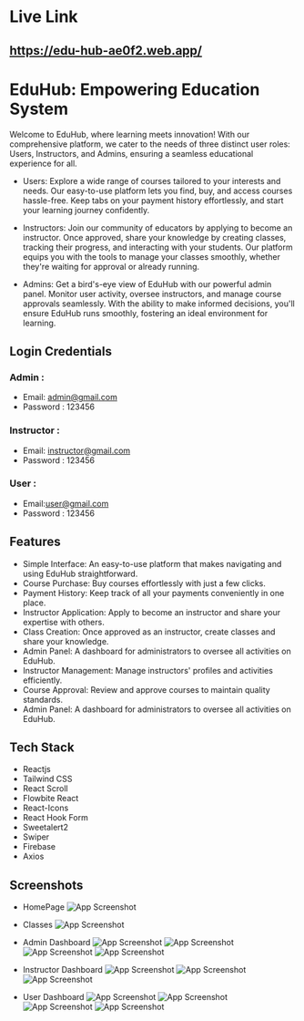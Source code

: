 
# Live Link
## https://edu-hub-ae0f2.web.app/


# EduHub: Empowering Education System

Welcome to EduHub, where learning meets innovation! With our comprehensive platform, we cater to the needs of three distinct user roles: Users, Instructors, and Admins, ensuring a seamless educational experience for all.

*  Users:
Explore a wide range of courses tailored to your interests and needs. Our easy-to-use platform lets you find, buy, and access courses hassle-free. Keep tabs on your payment history effortlessly, and start your learning journey confidently.

* Instructors:
Join our community of educators by applying to become an instructor. Once approved, share your knowledge by creating classes, tracking their progress, and interacting with your students. Our platform equips you with the tools to manage your classes smoothly, whether they're waiting for approval or already running.

*  Admins:
Get a bird's-eye view of EduHub with our powerful admin panel. Monitor user activity, oversee instructors, and manage course approvals seamlessly. With the ability to make informed decisions, you'll ensure EduHub runs smoothly, fostering an ideal environment for learning.

## Login Credentials
### Admin :
- Email: admin@gmail.com
- Password : 123456
### Instructor :
- Email: instructor@gmail.com
- Password : 123456
### User :
- Email:user@gmail.com
- Password : 123456


## Features

- Simple Interface: An easy-to-use platform that makes navigating and using EduHub straightforward.
- Course Purchase: Buy courses effortlessly with just a few clicks.
- Payment History: Keep track of all your payments conveniently in one place.
- Instructor Application: Apply to become an instructor and share your expertise with others.
- Class Creation: Once approved as an instructor, create classes and share your knowledge.
- Admin Panel: A dashboard for administrators to oversee all activities on EduHub.
- Instructor Management: Manage instructors' profiles and activities efficiently.
- Course Approval: Review and approve courses to maintain quality standards.
- Admin Panel: A dashboard for administrators to oversee all activities on EduHub.


## Tech Stack


* Reactjs
* Tailwind CSS
* React Scroll
* Flowbite React
* React-Icons
* React Hook Form
* Sweetalert2
* Swiper
* Firebase
* Axios

## Screenshots
- HomePage
![App Screenshot](https://i.ibb.co/rs9Z7Gt/home.png)
- Classes
![App Screenshot](https://i.ibb.co/4Spc981/class.png)


- Admin Dashboard
![App Screenshot](https://i.ibb.co/dPcjpnQ/admin-home.png)
![App Screenshot](https://i.ibb.co/Ctqj1Sv/admin-manage-class.png)
![App Screenshot](https://i.ibb.co/gMpVV15/admin-user.png)
![App Screenshot](https://i.ibb.co/Lp5W2mP/admin-application.png)

- Instructor Dashboard
![App Screenshot](https://i.ibb.co/nn42ccZ/ins-myclass.png)
![App Screenshot](https://i.ibb.co/98sBycF/instructor-add-class.pngg)
![App Screenshot](https://i.ibb.co/7Qj1CTV/ins-pend.png)


- User Dashboard
![App Screenshot](https://i.ibb.co/H7KpKP2/user-enroll-course.png)
![App Screenshot](https://i.ibb.co/CKxPYTr/user-select-course.png)
![App Screenshot](https://i.ibb.co/FHYkhM9/user-pay.png)
![App Screenshot](https://i.ibb.co/D7CrFm2/user-application.png)